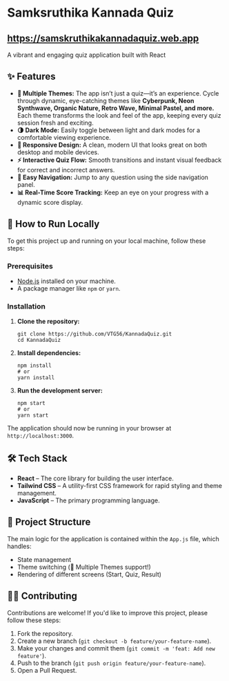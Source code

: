 # Samksruthika Kannada Quiz
## https://samskruthikakannadaquiz.web.app

A vibrant and engaging quiz application built with React

## ✨ Features

- **🎨 Multiple Themes:** The app isn’t just a quiz—it’s an experience. Cycle through dynamic, eye-catching themes like **Cyberpunk, Neon Synthwave, Organic Nature, Retro Wave, Minimal Pastel, and more.** Each theme transforms the look and feel of the app, keeping every quiz session fresh and exciting.
- **🌗 Dark Mode:** Easily toggle between light and dark modes for a comfortable viewing experience.
- **📱 Responsive Design:** A clean, modern UI that looks great on both desktop and mobile devices.
- **⚡ Interactive Quiz Flow:** Smooth transitions and instant visual feedback for correct and incorrect answers.
- **🧭 Easy Navigation:** Jump to any question using the side navigation panel.
- **📊 Real-Time Score Tracking:** Keep an eye on your progress with a dynamic score display.

## 🚀 How to Run Locally

To get this project up and running on your local machine, follow these steps:

### Prerequisites

- [Node.js](https://nodejs.org/) installed on your machine.
- A package manager like `npm` or `yarn`.

### Installation

1. **Clone the repository:**
    ```
    git clone https://github.com/VTG56/KannadaQuiz.git
    cd KannadaQuiz
    ```

2. **Install dependencies:**
    ```
    npm install
    # or
    yarn install
    ```

3. **Run the development server:**
    ```
    npm start
    # or
    yarn start
    ```

The application should now be running in your browser at `http://localhost:3000`.

## 🛠️ Tech Stack

- **React** – The core library for building the user interface.
- **Tailwind CSS** – A utility-first CSS framework for rapid styling and theme management.
- **JavaScript** – The primary programming language.

## 📁 Project Structure

The main logic for the application is contained within the `App.js` file, which handles:

- State management  
- Theme switching (🌟 Multiple Themes support!)  
- Rendering of different screens (Start, Quiz, Result)

## 🧑‍💻 Contributing

Contributions are welcome! If you'd like to improve this project, please follow these steps:

1. Fork the repository.
2. Create a new branch (`git checkout -b feature/your-feature-name`).
3. Make your changes and commit them (`git commit -m 'feat: Add new feature'`).
4. Push to the branch (`git push origin feature/your-feature-name`).
5. Open a Pull Request.
